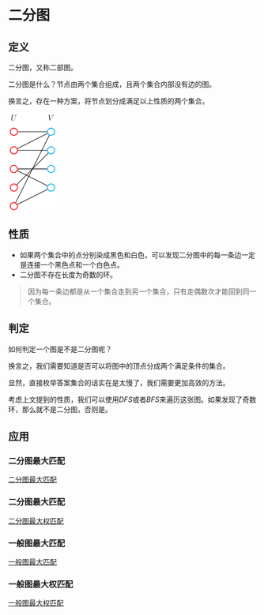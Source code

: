 # 二分图

## 定义

二分图，又称二部图。

二分图是什么？节点由两个集合组成，且两个集合内部没有边的图。

换言之，存在一种方案，将节点划分成满足以上性质的两个集合。

![alt text](image.png)

## 性质

- 如果两个集合中的点分别染成黑色和白色，可以发现二分图中的每一条边一定是连接一个黑色点和一个白色点。
- 二分图不存在长度为奇数的环。

> 因为每一条边都是从一个集合走到另一个集合，只有走偶数次才能回到同一个集合。

## 判定

如何判定一个图是不是二分图呢？

换言之，我们需要知道是否可以将图中的顶点分成两个满足条件的集合。

显然，直接枚举答案集合的话实在是太慢了，我们需要更加高效的方法。

考虑上文提到的性质，我们可以使用$DFS$或者$BFS$来遍历这张图。如果发现了奇数环，那么就不是二分图，否则是。

## 应用

### 二分图最大匹配

[二分图最大匹配](../图的匹配/二分图最大匹配.md)

### 二分图最大匹配

[二分图最大权匹配](../图的匹配/二分图最大权匹配.md)

### 一般图最大匹配

[一般图最大匹配](../图的匹配/一般图最大匹配.md)

### 一般图最大权匹配

[一般图最大权匹配](../图的匹配/一般图最大权匹配.md)